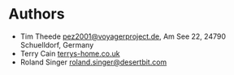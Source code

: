 # Authors

* Tim Theede <pez2001@voyagerproject.de>, Am See 22, 24790 Schuelldorf, Germany
* Terry Cain [terrys-home.co.uk](terrys-home.co.uk)
* Roland Singer <roland.singer@desertbit.com>
